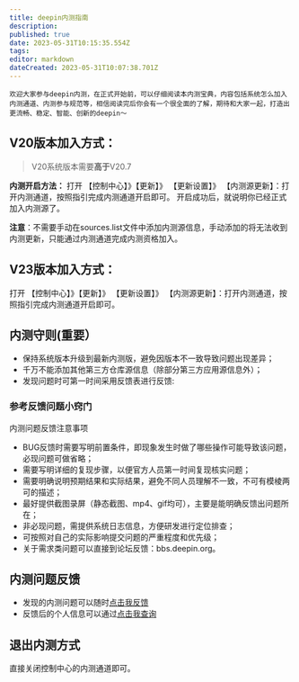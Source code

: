 ```yaml
---
title: deepin内测指南
description: 
published: true
date: 2023-05-31T10:15:35.554Z
tags: 
editor: markdown
dateCreated: 2023-05-31T10:07:38.701Z
---
```



	欢迎大家参与deepin内测，在正式开始前，可以仔细阅读本内测宝典，内容包括系统怎么加入内测通道、内测参与规范等，相信阅读完后你会有一个很全面的了解，期待和大家一起，打造出更流畅、稳定、智能、创新的deepin～

## V20版本加入方式：
> V20系统版本需要**高于**V20.7

**内测开启方法：**
打开 【控制中心】》【更新】》 【更新设置】》 【内测源更新】：打开内测通道，按照指引完成内测通道开启即可。
开启成功后，就说明你已经正式加入内测源了。

**注意**：不需要手动在sources.list文件中添加内测源信息，手动添加的将无法收到内测更新，只能通过内测通道完成内测资格加入。
## V23版本加入方式：
打开 【控制中心】》【更新】》 【更新设置】》 【内测源更新】：打开内测通道，按照指引完成内测通道开启即可。
## 内测守则(重要）
- 保持系统版本升级到最新内测版，避免因版本不一致导致问题出现差异；
- 千万不能添加其他第三方仓库源信息（除部分第三方应用源信息外）；
- 发现问题时可第一时间采用反馈表进行反馈:

### 参考反馈问题小窍门
内测问题反馈注意事项
- BUG反馈时需要写明前置条件，即现象发生时做了哪些操作可能导致该问题，必现问题可做省略；
- 需要写明详细的复现步骤，以便官方人员第一时间复现核实问题；
- 需要明确说明预期结果和实际结果，避免不同人员理解不一致，不可有模棱两可的描述；
- 最好提供截图录屏（静态截图、mp4、gif均可），主要是能明确反馈出问题所在；
- 非必现问题，需提供系统日志信息，方便研发进行定位排查；
- 可按照对自己的实际影响提交问题的严重程度和优先级；
- 关于需求类问题可以直接到论坛反馈：bbs.deepin.org。

## 内测问题反馈
- 发现的内测问题可以随时[点击我反馈](https://cooperation.uniontech.com:443/form/0e6ac124e47347a8bad3d2a9d538075d)
- 反馈后的个人信息可以通过[点击我查询](https://cooperation.uniontech.com/public/query/62e393406a2fe2750411052e)
## 退出内测方式
直接关闭控制中心的内测通道即可。